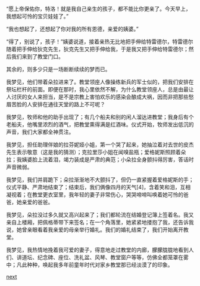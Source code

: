 
“愿上帝保佑你，特洛！就是我自己亲生的孩子，都不能比你更亲了。今天早上，我想起可怜的宝贝娃娃了。”

“我也想起了，还想起了你对我的所有恩德，亲爱的姨婆。”

“得了，别说了，孩子！”姨婆说道，接着亲热无比地把手伸给特雷德尔，特雷德尔随着把手伸给狄克先生，狄克先生又把手伸给我，于是我又把手伸给特雷德尔；然后我们来到了教堂门口。

其余的，则多少只是一场断断续续的梦而已。

我梦见，他们带着朵拉进来了。教堂领座人像操练新兵的军士似的，把我们安排在祭坛栏杆的前面。即便在那时，我心里依然不解，为什么教堂领座人，总是由最让人讨厌的女人来担当，是不是宗教上害怕欢乐的感染会酿成大祸，因而非把那些愁眉苦脸的人安排在通往天堂的路上不可呢？

我梦见，牧师和他的助手出现了；有几个船夫和别的闲人溜达进教堂；我身后有个老船夫，他嘴里浓烈的酒气，把教堂熏得满是红酒味。仪式开始，牧师发出低沉的声音，我们大家都全神贯注。

我梦见，担任助理伴娘的拉芬妮娅小姐，第一个哭了起来，她抽泣着对去世的皮杰先生表示敬意（这是我的猜测）；克拉里莎小姐在闻嗅盐瓶；爱格妮斯照顾着朵拉；我姨婆脸上流着泪，竭力装成是严肃的典范；小朵拉全身颤抖得厉害，答话时声音微弱。

我梦见，我们并肩跪下；朵拉渐渐地不大颤抖了，但仍一直紧握着爱格妮斯的手；仪式平静、严肃地结束了；结束后，我们俩像四月的天气[4]，含着笑和泪，互相凝视着；在教堂更衣室里，我年轻的妻子非常伤心，哭哭啼啼叫唤着她可怜的爸爸，她亲爱的爸爸。

我梦见，朵拉没过多久就又高兴起来了；我们都轮流在结婚登记簿上签着名。我又亲自上楼厢，把佩格蒂带下来签名；在一个角落里，她紧紧地搂抱了我，还告诉我说，她曾亲眼看着我亲爱的母亲举行婚礼。我们的婚礼结束了，我们开始离开教堂。

我梦见，我热情地挽着我可爱的妻子，得意地走过教堂的内廊，朦朦胧胧地看到人们、讲道坛、纪念碑、座位、洗礼盆、风琴、教堂窗户等等，仿佛全都笼罩在雾中；凡此种种，唤起我多年前童年时代对家乡教堂那已经淡漠了的印象。

[next](page557)